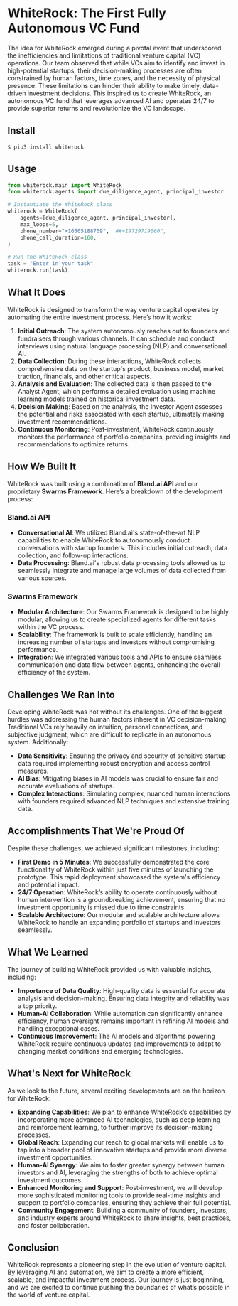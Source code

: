 # WhiteRock: The First Fully Autonomous VC Fund



The idea for WhiteRock emerged during a pivotal event that underscored the inefficiencies and limitations of traditional venture capital (VC) operations. Our team observed that while VCs aim to identify and invest in high-potential startups, their decision-making processes are often constrained by human factors, time zones, and the necessity of physical presence. These limitations can hinder their ability to make timely, data-driven investment decisions. This inspired us to create WhiteRock, an autonomous VC fund that leverages advanced AI and operates 24/7 to provide superior returns and revolutionize the VC landscape.


## Install
`$ pip3 install whiterock`

## Usage
```python
from whiterock.main import WhiteRock
from whiterock.agents import due_diligence_agent, principal_investor

# Instantiate the WhiteRock class
whiterock = WhiteRock(
    agents=[due_diligence_agent, principal_investor],
    max_loops=5,
    phone_number="+16505188709",  ##+19729719060",
    phone_call_duration=160,
)

# Run the WhiteRock class
task = "Enter in your task"
whiterock.run(task)
```

## What It Does

WhiteRock is designed to transform the way venture capital operates by automating the entire investment process. Here’s how it works:

1. **Initial Outreach**: The system autonomously reaches out to founders and fundraisers through various channels. It can schedule and conduct interviews using natural language processing (NLP) and conversational AI.
2. **Data Collection**: During these interactions, WhiteRock collects comprehensive data on the startup's product, business model, market traction, financials, and other critical aspects.
3. **Analysis and Evaluation**: The collected data is then passed to the Analyst Agent, which performs a detailed evaluation using machine learning models trained on historical investment data.
4. **Decision Making**: Based on the analysis, the Investor Agent assesses the potential and risks associated with each startup, ultimately making investment recommendations.
5. **Continuous Monitoring**: Post-investment, WhiteRock continuously monitors the performance of portfolio companies, providing insights and recommendations to optimize returns.

## How We Built It

WhiteRock was built using a combination of **Bland.ai API** and our proprietary **Swarms Framework**. Here’s a breakdown of the development process:

### Bland.ai API

- **Conversational AI**: We utilized Bland.ai's state-of-the-art NLP capabilities to enable WhiteRock to autonomously conduct conversations with startup founders. This includes initial outreach, data collection, and follow-up interactions.
- **Data Processing**: Bland.ai's robust data processing tools allowed us to seamlessly integrate and manage large volumes of data collected from various sources.

### Swarms Framework

- **Modular Architecture**: Our Swarms Framework is designed to be highly modular, allowing us to create specialized agents for different tasks within the VC process.
- **Scalability**: The framework is built to scale efficiently, handling an increasing number of startups and investors without compromising performance.
- **Integration**: We integrated various tools and APIs to ensure seamless communication and data flow between agents, enhancing the overall efficiency of the system.

## Challenges We Ran Into

Developing WhiteRock was not without its challenges. One of the biggest hurdles was addressing the human factors inherent in VC decision-making. Traditional VCs rely heavily on intuition, personal connections, and subjective judgment, which are difficult to replicate in an autonomous system. Additionally:

- **Data Sensitivity**: Ensuring the privacy and security of sensitive startup data required implementing robust encryption and access control measures.
- **AI Bias**: Mitigating biases in AI models was crucial to ensure fair and accurate evaluations of startups.
- **Complex Interactions**: Simulating complex, nuanced human interactions with founders required advanced NLP techniques and extensive training data.

## Accomplishments That We're Proud Of

Despite these challenges, we achieved significant milestones, including:

- **First Demo in 5 Minutes**: We successfully demonstrated the core functionality of WhiteRock within just five minutes of launching the prototype. This rapid deployment showcased the system's efficiency and potential impact.
- **24/7 Operation**: WhiteRock’s ability to operate continuously without human intervention is a groundbreaking achievement, ensuring that no investment opportunity is missed due to time constraints.
- **Scalable Architecture**: Our modular and scalable architecture allows WhiteRock to handle an expanding portfolio of startups and investors seamlessly.

## What We Learned

The journey of building WhiteRock provided us with valuable insights, including:

- **Importance of Data Quality**: High-quality data is essential for accurate analysis and decision-making. Ensuring data integrity and reliability was a top priority.
- **Human-AI Collaboration**: While automation can significantly enhance efficiency, human oversight remains important in refining AI models and handling exceptional cases.
- **Continuous Improvement**: The AI models and algorithms powering WhiteRock require continuous updates and improvements to adapt to changing market conditions and emerging technologies.

## What's Next for WhiteRock

As we look to the future, several exciting developments are on the horizon for WhiteRock:

- **Expanding Capabilities**: We plan to enhance WhiteRock’s capabilities by incorporating more advanced AI technologies, such as deep learning and reinforcement learning, to further improve its decision-making processes.
- **Global Reach**: Expanding our reach to global markets will enable us to tap into a broader pool of innovative startups and provide more diverse investment opportunities.
- **Human-AI Synergy**: We aim to foster greater synergy between human investors and AI, leveraging the strengths of both to achieve optimal investment outcomes.
- **Enhanced Monitoring and Support**: Post-investment, we will develop more sophisticated monitoring tools to provide real-time insights and support to portfolio companies, ensuring they achieve their full potential.
- **Community Engagement**: Building a community of founders, investors, and industry experts around WhiteRock to share insights, best practices, and foster collaboration.

## Conclusion

WhiteRock represents a pioneering step in the evolution of venture capital. By leveraging AI and automation, we aim to create a more efficient, scalable, and impactful investment process. Our journey is just beginning, and we are excited to continue pushing the boundaries of what’s possible in the world of venture capital.
